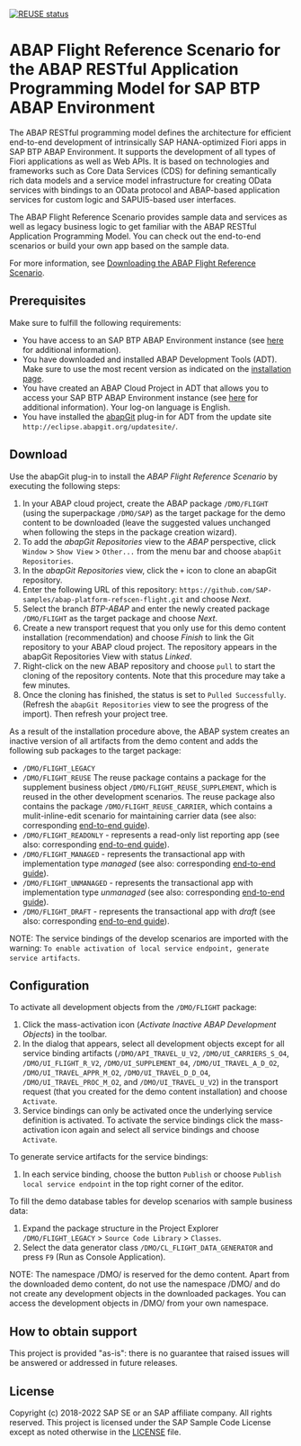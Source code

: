 [![REUSE status](https://api.reuse.software/badge/github.com/SAP-samples/abap-platform-refscen-flight)](https://api.reuse.software/info/github.com/SAP-samples/abap-platform-refscen-flight)

# ABAP Flight Reference Scenario for the ABAP RESTful Application Programming Model for SAP BTP ABAP Environment
The ABAP RESTful programming model defines the architecture for efficient end-to-end development of intrinsically SAP HANA-optimized Fiori apps in SAP BTP ABAP Environment. It supports the development of all types of Fiori applications as well as Web APIs. It is based on technologies and frameworks such as Core Data Services (CDS) for defining semantically rich data models and a service model infrastructure for creating OData services with bindings to an OData protocol and ABAP-based application services for custom logic and SAPUI5-based user interfaces.

The ABAP Flight Reference Scenario provides sample data and services as well as legacy business logic to get familiar with the ABAP RESTful Application Programming Model. You can check out the end-to-end scenarios or build your own app based on the sample data.

For more information, see [Downloading the ABAP Flight Reference Scenario](https://help.sap.com/viewer/923180ddb98240829d935862025004d6/Cloud/en-US/def316685ad14033b051fc4b88db07c8.html).

## Prerequisites
Make sure to fulfill the following requirements:
* You have access to an SAP BTP ABAP Environment instance (see [here](https://blogs.sap.com/2018/09/04/sap-cloud-platform-abap-environment) for additional information).
* You have downloaded and installed ABAP Development Tools (ADT). Make sure to use the most recent version as indicated on the [installation page](https://tools.hana.ondemand.com/#abap). 
* You have created an ABAP Cloud Project in ADT that allows you to access your SAP BTP ABAP Environment instance (see [here](https://help.sap.com/viewer/5371047f1273405bb46725a417f95433/Cloud/en-US/99cc54393e4c4e77a5b7f05567d4d14c.html) for additional information). Your log-on language is English.
* You have installed the [abapGit](https://github.com/abapGit/eclipse.abapgit.org) plug-in for ADT from the update site `http://eclipse.abapgit.org/updatesite/`.

## Download
Use the abapGit plug-in to install the <em>ABAP Flight Reference Scenario</em> by executing the following steps:
1. In your ABAP cloud project, create the ABAP package `/DMO/FLIGHT` (using the superpackage `/DMO/SAP`) as the target package for the demo content to be downloaded (leave the suggested values unchanged when following the steps in the package creation wizard).
2. To add the <em>abapGit Repositories</em> view to the <em>ABAP</em> perspective, click `Window` > `Show View` > `Other...` from the menu bar and choose `abapGit Repositories`.
3. In the <em>abapGit Repositories</em> view, click the `+` icon to clone an abapGit repository.
4. Enter the following URL of this repository: `https://github.com/SAP-samples/abap-platform-refscen-flight.git` and choose <em>Next</em>.
5. Select the branch <em>BTP-ABAP</em> and enter the newly created package `/DMO/FLIGHT` as the target package and choose <em>Next</em>.
6. Create a new transport request that you only use for this demo content installation (recommendation) and choose <em>Finish</em> to link the Git repository to your ABAP cloud project. The repository appears in the abapGit Repositories View with status <em>Linked</em>.
7. Right-click on the new ABAP repository and choose `pull` to start the cloning of the repository contents. Note that this procedure may take a few minutes. 
8. Once the cloning has finished, the status is set to `Pulled Successfully`. (Refresh the `abapGit Repositories` view to see the progress of the import). Then refresh your project tree.

As a result of the installation procedure above, the ABAP system creates an inactive version of all artifacts from the demo content and adds the following sub packages to the target package: 
* `/DMO/FLIGHT_LEGACY`
* `/DMO/FLIGHT_REUSE` The reuse package contains a package for the supplement business object `/DMO/FLIGHT_REUSE_SUPPLEMENT`, which is reused in the other development scenarios. The reuse package also contains the package `/DMO/FLIGHT_REUSE_CARRIER`, which contains a mulit-inline-edit scenario for maintaining carrier data (see also: corresponding [end-to-end guide](https://help.sap.com/viewer/923180ddb98240829d935862025004d6/Cloud/en-US/f713ec52bcb8405ca9262918cffa5d25.html)).   
* `/DMO/FLIGHT_READONLY` - represents a read-only list reporting app (see also: corresponding [end-to-end guide](https://help.sap.com/viewer/923180ddb98240829d935862025004d6/Cloud/en-US/504035c0850f44f787f5b81e35791d10.html)).
* `/DMO/FLIGHT_MANAGED` - represents the transactional app with implementation type <em>managed</em> (see also: corresponding [end-to-end guide](https://help.sap.com/viewer/923180ddb98240829d935862025004d6/Cloud/en-US/b5bba99612cf4637a8b72a3fc82c22d9.html)).
* `/DMO/FLIGHT_UNMANAGED` - represents the transactional app with implementation type <em>unmanaged</em> (see also: corresponding [end-to-end guide](https://help.sap.com/viewer/923180ddb98240829d935862025004d6/Cloud/en-US/f6cb3e3402694f5585068e5e5161a7c1.html)).
* `/DMO/FLIGHT_DRAFT` - represents the transactional app with <em>draft</em> (see also: corresponding [end-to-end guide](https://help.sap.com/viewer/923180ddb98240829d935862025004d6/Cloud/en-US/71ba2bec1d0d4f22bc344bba6b569f2e.html)).

NOTE: The service bindings of the develop scenarios are imported with the warning: `To enable activation of local service endpoint, generate service artifacts`. 

## Configuration

To activate all development objects from the `/DMO/FLIGHT` package: 
1. Click the mass-activation icon (<em>Activate Inactive ABAP Development Objects</em>) in the toolbar.  
2. In the dialog that appears, select all development objects except for all service binding artifacts (`/DMO/API_TRAVEL_U_V2`, `/DMO/UI_CARRIERS_S_O4`, `/DMO/UI_FLIGHT_R_V2`, `/DMO/UI_SUPPLEMENT_04`, `/DMO/UI_TRAVEL_A_D_O2`, `/DMO/UI_TRAVEL_APPR_M_O2`, `/DMO/UI_TRAVEL_D_D_O4`, `/DMO/UI_TRAVEL_PROC_M_O2`, and `/DMO/UI_TRAVEL_U_V2`) in the transport request (that you created for the demo content installation) and choose `Activate`. 
3. Service bindings can only be activated once the underlying service definition is activated. To activate the service bindings click the mass-activation icon again and select all service bindings and choose `Activate`.

To generate service artifacts for the service bindings:
1. In each service binding, choose the button `Publish` or choose `Publish local service endpoint` in the top right corner of the editor.

To fill the demo database tables for develop scenarios with sample business data: 
1. Expand the package structure in the Project Explorer `/DMO/FLIGHT_LEGACY` > `Source Code Library` > `Classes`.
2. Select the data generator class `/DMO/CL_FLIGHT_DATA_GENERATOR` and press `F9` (Run as Console Application). 

NOTE: The namespace /DMO/ is reserved for the demo content. Apart from the downloaded demo content, do not use the namespace /DMO/ and do not create any development objects in the downloaded packages. You can access the development objects in /DMO/ from your own namespace.

## How to obtain support
This project is provided "as-is": there is no guarantee that raised issues will be answered or addressed in future releases.

## License
Copyright (c) 2018-2022 SAP SE or an SAP affiliate company. All rights reserved.
This project is licensed under the SAP Sample Code License except as noted otherwise in the [LICENSE](LICENSES/Apache-2.0.txt) file.

